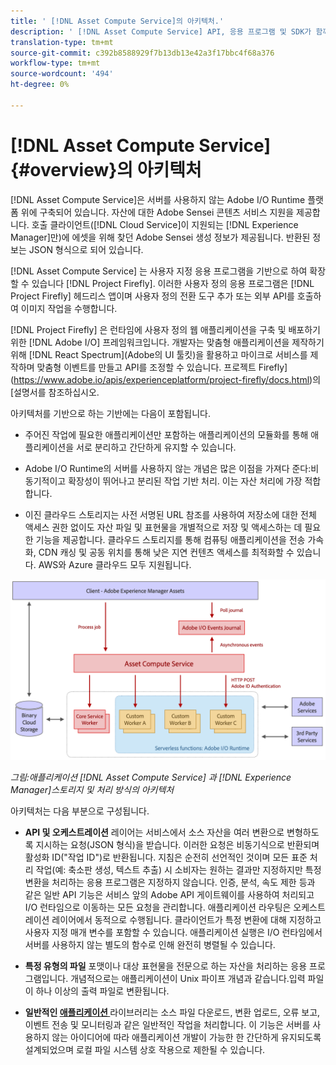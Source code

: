 ```yaml
---
title: ' [!DNL Asset Compute Service]의 아키텍처.'
description: ' [!DNL Asset Compute Service] API, 응용 프로그램 및 SDK가 함께 작동하여 클라우드 기반 자산 처리 서비스를 제공하는 방법.'
translation-type: tm+mt
source-git-commit: c392b8588929f7b13db13e42a3f17bbc4f68a376
workflow-type: tm+mt
source-wordcount: '494'
ht-degree: 0%

---
```



# [!DNL Asset Compute Service] {#overview}의 아키텍처

[!DNL Asset Compute Service]은 서버를 사용하지 않는 Adobe I/O Runtime 플랫폼 위에 구축되어 있습니다. 자산에 대한 Adobe Sensei 콘텐츠 서비스 지원을 제공합니다. 호출 클라이언트([!DNL Cloud Service]이 지원되는 [!DNL Experience Manager]만)에 에셋을 위해 찾던 Adobe Sensei 생성 정보가 제공됩니다. 반환된 정보는 JSON 형식으로 되어 있습니다.

[!DNL Asset Compute Service] 는 사용자 지정 응용 프로그램을 기반으로 하여 확장할 수 있습니다 [!DNL Project Firefly]. 이러한 사용자 정의 응용 프로그램은 [!DNL Project Firefly] 헤드리스 앱이며 사용자 정의 전환 도구 추가 또는 외부 API를 호출하여 이미지 작업을 수행합니다.

[!DNL Project Firefly] 은 런타임에 사용자 정의 웹 애플리케이션을 구축 및 배포하기 위한  [!DNL Adobe I/O] 프레임워크입니다. 개발자는 맞춤형 애플리케이션을 제작하기 위해 [!DNL React Spectrum](Adobe의 UI 툴킷)을 활용하고 마이크로 서비스를 제작하며 맞춤형 이벤트를 만들고 API를 조정할 수 있습니다. 프로젝트 Firefly](https://www.adobe.io/apis/experienceplatform/project-firefly/docs.html)의 [설명서를 참조하십시오.

아키텍처를 기반으로 하는 기반에는 다음이 포함됩니다.

* 주어진 작업에 필요한 애플리케이션만 포함하는 애플리케이션의 모듈화를 통해 애플리케이션을 서로 분리하고 간단하게 유지할 수 있습니다.

* Adobe I/O Runtime의 서버를 사용하지 않는 개념은 많은 이점을 가져다 준다:비동기적이고 확장성이 뛰어나고 분리된 작업 기반 처리. 이는 자산 처리에 가장 적합합니다.

* 이진 클라우드 스토리지는 사전 서명된 URL 참조를 사용하여 저장소에 대한 전체 액세스 권한 없이도 자산 파일 및 표현물을 개별적으로 저장 및 액세스하는 데 필요한 기능을 제공합니다. 클라우드 스토리지를 통해 컴퓨팅 애플리케이션을 전송 가속화, CDN 캐싱 및 공동 위치를 통해 낮은 지연 컨텐츠 액세스를 최적화할 수 있습니다. AWS와 Azure 클라우드 모두 지원됩니다.

![asset compute 서비스의 구조](assets/architecture-diagram.png)

*그림:애플리케이션 [!DNL Asset Compute Service] 과  [!DNL Experience Manager]스토리지 및 처리 방식의 아키텍처*

아키텍처는 다음 부분으로 구성됩니다.

* **API 및 오케스트레이션** 레이어는 서비스에서 소스 자산을 여러 변환으로 변형하도록 지시하는 요청(JSON 형식)을 받습니다. 이러한 요청은 비동기식으로 반환되며 활성화 ID(&quot;작업 ID&quot;)로 반환됩니다. 지침은 순전히 선언적인 것이며 모든 표준 처리 작업(예: 축소판 생성, 텍스트 추출) 시 소비자는 원하는 결과만 지정하지만 특정 변환을 처리하는 응용 프로그램은 지정하지 않습니다. 인증, 분석, 속도 제한 등과 같은 일반 API 기능은 서비스 앞의 Adobe API 게이트웨이를 사용하여 처리되고 I/O 런타임으로 이동하는 모든 요청을 관리합니다. 애플리케이션 라우팅은 오케스트레이션 레이어에서 동적으로 수행됩니다. 클라이언트가 특정 변환에 대해 지정하고 사용자 지정 매개 변수를 포함할 수 있습니다. 애플리케이션 실행은 I/O 런타임에서 서버를 사용하지 않는 별도의 함수로 인해 완전히 병렬될 수 있습니다.

* **특정 유형의 파일** 포맷이나 대상 표현물을 전문으로 하는 자산을 처리하는 응용 프로그램입니다. 개념적으로는 애플리케이션이 Unix 파이프 개념과 같습니다.입력 파일이 하나 이상의 출력 파일로 변환됩니다.

* **일반적인  [애플리케이션 ](https://github.com/adobe/asset-compute-sdk)** 라이브러리는 소스 파일 다운로드, 변환 업로드, 오류 보고, 이벤트 전송 및 모니터링과 같은 일반적인 작업을 처리합니다. 이 기능은 서버를 사용하지 않는 아이디어에 따라 애플리케이션 개발이 가능한 한 간단하게 유지되도록 설계되었으며 로컬 파일 시스템 상호 작용으로 제한될 수 있습니다.

<!-- TBD:

* About the YAML file?
* See [https://github.com/AdobeDocs/project-firefly/blob/master/getting_started/first_app.md#5-anatomy-of-a-project-firefly-application](https://github.com/AdobeDocs/project-firefly/blob/master/getting_started/first_app.md#5-anatomy-of-a-project-firefly-application).

* minimize description to custom applications
* remove all internal stuff (e.g. Photoshop application, API Gateway) from text and diagram
* update diagram to focus on 3rd party custom applications ONLY
* Explain important transactions/handshakes?
* Flow of assets/control? See the illustration on the Nui diagrams wiki.
* Illustrations. See the SVG shared by Alex.
* Exceptions? Limitations? Call-outs? Gotchas?
* Do we want to add what basic processing is not available currently, that is expected by existing AEM customers?
-->
